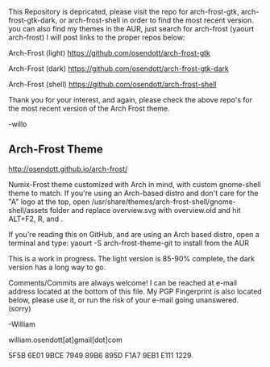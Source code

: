 This Repository is depricated, please visit the repo for arch-frost-gtk, arch-frost-gtk-dark, or arch-frost-shell
in order to find the most recent version. you can also find my themes in the AUR, just search for arch-frost
(yaourt arch-frost) I will post links to the proper repos below:


Arch-Frost (light) https://github.com/osendott/arch-frost-gtk

Arch-Frost (dark)  https://github.com/osendott/arch-frost-gtk-dark

Arch-Frost (shell) https://github.com/osendott/arch-frost-shell


Thank you for your interest, and again, please check the above repo's for the most
recent version of the Arch Frost theme.

-willo


## Arch-Frost Theme

http://osendott.github.io/arch-frost/

Numix-Frost theme customized with Arch in mind, with custom gnome-shell theme to match.
If you're using an Arch-based distro and don't care for the "A" logo at the top, open /usr/share/themes/arch-frost-shell/gnome-shell/assets folder and replace overview.svg with overview.old 
and hit ALT+F2, R, and <ENTER>.

If you're reading this on GitHub, and are using an Arch based distro, open a terminal and type:
yaourt -S arch-frost-theme-git to install from the AUR

This is a work in progress. The light version is 85-90% complete, the dark version
has a long way to go. 

Comments/Commits are always welcome! I can be reached at e-mail address located at the bottom of this file.
My PGP Fingerprint is also located below, please use it, or run the risk of your e-mail going unanswered. (sorry)

-William

william.osendott[at]gmail[dot]com

5F5B 6E01 9BCE 7949 89B6 895D F1A7 9EB1 E111 1229






